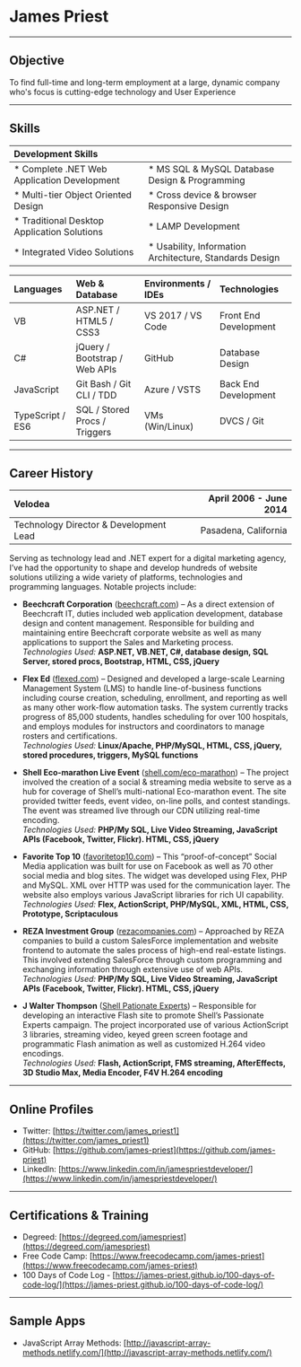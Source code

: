 # James Priest

---

## Objective

To find full-time and long-term employment at a large, dynamic company who's focus is cutting-edge technology and User Experience

---

## Skills

<!--
| Languages | Technologies | Servers |
| --- | --- | --- |
| * HTML5 | * ASP.NET | * IIS |
| * CSS3 | * .NET Core | * Azure |
| * JavaScript | * something | * GitHub |
| * Git CLI | * C# | * Visual Studio (2017 & Code) |
-->

| Development Skills |   |
| :--- | :--- |
| * Complete .NET Web Application Development | * MS SQL & MySQL Database Design & Programming |
| * Multi-tier Object Oriented Design | * Cross device & browser Responsive Design |
| * Traditional Desktop Application Solutions | * LAMP Development |
| * Integrated Video Solutions | * Usability, Information Architecture, Standards Design |

| Languages | Web & Database | Environments / IDEs | Technologies     |
| :-------- | :----------- | :---------      | :---
| VB        | ASP.NET / HTML5 / CSS3     | VS 2017 / VS Code           | Front End Development
| C#        | jQuery / Bootstrap / Web APIs  | GitHub | Database Design
| JavaScript | Git Bash / Git CLI / TDD | Azure / VSTS    | Back End Development
| TypeScript / ES6 | SQL / Stored Procs / Triggers  | VMs (Win/Linux) | DVCS / Git

---

## Career History

| **Velodea** | April 2006 - June 2014 |
| :--- | ---: |
| Technology Director & Development Lead | Pasadena, California |

Serving as technology lead and .NET expert for a digital marketing agency, I’ve had the opportunity to shape and develop hundreds of website solutions utilizing a wide variety of platforms, technologies and programming languages. Notable projects include:

* **Beechcraft Corporation** ([beechcraft.com](http://www.beechcraft.com/special_missions/ "Special Missions page")) – As a direct extension of Beechcraft IT, duties included web application development, database design and content management. Responsible for building and maintaining entire Beechcraft corporate website as well as many applications to support the Sales and Marketing process.<br />
_Technologies Used:_ **ASP.NET, VB.NET, C#, database design, SQL Server, stored procs, Bootstrap, HTML, CSS, jQuery**

* **Flex Ed** ([flexed.com](http://flexed.com/classes.php "Class Calendar page")) – Designed and developed a large-scale Learning Management System (LMS) to handle line-of-business functions including course creation, scheduling, enrollment, and reporting as well as many other work-flow automation tasks. The system currently tracks progress of 85,000 students, handles scheduling for over 100 hospitals, and employs modules for instructors and coordinators to manage rosters and certifications.<br />
_Technologies Used:_ **Linux/Apache, PHP/MySQL, HTML, CSS, jQuery, stored procedures, triggers, MySQL functions**

* **Shell Eco-marathon Live Event** ([shell.com/eco-marathon](http://www.shell.com/energy-and-innovation/shell-ecomarathon/about.html "Eco-marathon about page")) – The project involved the creation of a social & streaming media website to serve as a hub for coverage of Shell’s multi-national Eco-marathon event. The site provided twitter feeds, event video, on-line polls, and contest standings. The event was streamed live through our CDN utilizing real-time encoding.<br />
_Technologies Used:_ **PHP/My SQL, Live Video Streaming, JavaScript APIs (Facebook, Twitter, Flickr). HTML, CSS, jQuery**

* **Favorite Top 10** ([favoritetop10.com](# "No longer maintained")) – This “proof-of-concept” Social Media application was built for use on Facebook as well as 70 other social media and blog sites. The widget was developed using Flex, PHP and MySQL.  XML over HTTP was used for the communication layer. The website also employs various JavaScript libraries for rich UI capability.<br />
_Technologies Used:_ **Flex, ActionScript, PHP/MySQL, XML, HTML, CSS, Prototype, Scriptaculous**

* **REZA Investment Group** ([rezacompanies.com](http://rezacompanies.com "Reza Companies homepage")) – Approached by REZA companies to build a custom SalesForce implementation and website frontend to automate the sales process of high-end real-estate listings. This involved extending SalesForce through custom programming and exchanging information through extensive use of web APIs.<br />
_Technologies Used:_ **PHP/My SQL, Live Video Streaming, JavaScript APIs (Facebook, Twitter, Flickr). HTML, CSS, jQuery**

* **J Walter Thompson** ([Shell Pationate Experts](https://www.adforum.com/agency/4333/creative-work/34468969/kurt-bush/shell "Interactive site & marketing campaign is no longer active")) – Responsible for developing an interactive Flash site to promote Shell’s Passionate Experts campaign. The project incorporated use of various ActionScript 3 libraries, streaming video, keyed green screen footage and programmatic Flash animation as well as customized H.264 video encodings.<br />
_Technologies Used:_ **Flash, ActionScript, FMS streaming, AfterEffects, 3D Studio Max, Media Encoder, F4V H.264 encoding**

---

## Online Profiles

* Twitter: [https://twitter.com/james_priest1](https://twitter.com/james_priest1)
* GitHub: [https://github.com/james-priest](https://github.com/james-priest)
* LinkedIn: [https://www.linkedin.com/in/jamespriestdeveloper/](https://www.linkedin.com/in/jamespriestdeveloper/)

---

## Certifications & Training

* Degreed: [https://degreed.com/jamespriest](https://degreed.com/jamespriest)
* Free Code Camp: [https://www.freecodecamp.com/james-priest](https://www.freecodecamp.com/james-priest)
* 100 Days of Code Log - [https://james-priest.github.io/100-days-of-code-log/](https://james-priest.github.io/100-days-of-code-log/)

---

## Sample Apps

* JavaScript Array Methods: [http://javascript-array-methods.netlify.com/](http://javascript-array-methods.netlify.com/)

<!--
/*
 * TODO: 
 * [] Resume link
 * [] Additional apps
*/
-->
